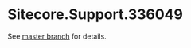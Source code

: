 # Sitecore.Support.336049

See [master branch](https://github.com/sitecoresupport/Sitecore.Support.336049) for details.
